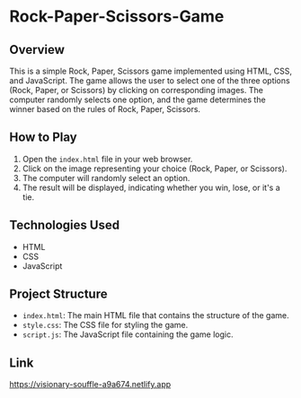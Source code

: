 # Rock-Paper-Scissors-Game

## Overview

This is a simple Rock, Paper, Scissors game implemented using HTML, CSS, and JavaScript. The game allows the user to select one of the three options (Rock, Paper, or Scissors) by clicking on corresponding images. The computer randomly selects one option, and the game determines the winner based on the rules of Rock, Paper, Scissors.

## How to Play

1. Open the `index.html` file in your web browser.
2. Click on the image representing your choice (Rock, Paper, or Scissors).
3. The computer will randomly select an option.
4. The result will be displayed, indicating whether you win, lose, or it's a tie.

## Technologies Used

- HTML
- CSS
- JavaScript

## Project Structure

- `index.html`: The main HTML file that contains the structure of the game.
- `style.css`: The CSS file for styling the game.
- `script.js`: The JavaScript file containing the game logic.

## Link 
https://visionary-souffle-a9a674.netlify.app
